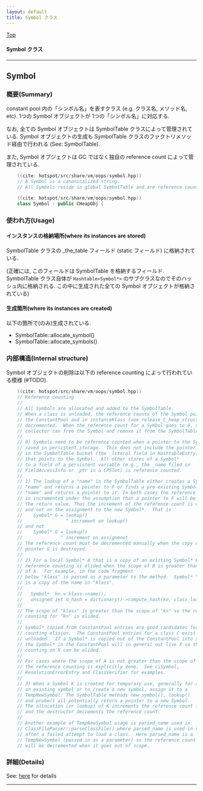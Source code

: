 ```yaml
---
layout: default
title: Symbol クラス 
---
```

[Top](../index.html)

#### Symbol クラス 



---
## <a name="noV60t5U6W" id="noV60t5U6W">Symbol</a>

### 概要(Summary)
constant pool 内の「シンボル名」を表すクラス (e.g. クラス名, メソッド名, etc).
1つの Symbol オブジェクトが 1つの「シンボル名」に対応する.

なお, 全ての Symbol オブジェクトは SymbolTable クラスによって管理されている.
Symbol オブジェクトの生成も SymbolTable クラスのファクトリメソッド経由で行われる (See: SymbolTable).

また, Symbol オブジェクトは GC ではなく独自の reference count によって管理されている.


```cpp
    ((cite: hotspot/src/share/vm/oops/symbol.hpp))
    // A Symbol is a canonicalized string.
    // All Symbols reside in global SymbolTable and are reference counted.
```


```cpp
    ((cite: hotspot/src/share/vm/oops/symbol.hpp))
    class Symbol : public CHeapObj {
```

### 使われ方(Usage)
#### インスタンスの格納場所(where its instances are stored)
SymbolTable クラスの _the_table フィールド (static フィールド) に格納されている.

(正確には, このフィールドは SymbolTable を格納するフィールド.
SymbolTable クラス自体が `Hashtable<Symbol*>` のサブクラスなのでそのハッシュ内に格納される.
この中に生成された全ての Symbol オブジェクトが格納されている)

#### 生成箇所(where its instances are created)
以下の箇所で(のみ)生成されている.

* SymbolTable::allocate_symbol()
* SymbolTable::allocate_symbols()

### 内部構造(Internal structure)
Symbol オブジェクトの削除は以下の reference counting によって行われている模様 (#TODO).


```cpp
    ((cite: hotspot/src/share/vm/oops/symbol.hpp))
    // Reference counting
    //
    // All Symbols are allocated and added to the SymbolTable.
    // When a class is unloaded, the reference counts of the Symbol pointers in
    // the ConstantPool and in instanceKlass (see release_C_heap_structures) are
    // decremented.  When the reference count for a Symbol goes to 0, the garbage
    // collector can free the Symbol and remove it from the SymbolTable.
    //
    // 0) Symbols need to be reference counted when a pointer to the Symbol is
    // saved in persistent storage.  This does not include the pointer
    // in the SymbolTable bucket (the _literal field in HashtableEntry)
    // that points to the Symbol.  All other stores of a Symbol*
    // to a field of a persistent variable (e.g., the _name filed in
    // FieldAccessInfo or _ptr in a CPSlot) is reference counted.
    //
    // 1) The lookup of a "name" in the SymbolTable either creates a Symbol F for
    // "name" and returns a pointer to F or finds a pre-existing Symbol F for
    // "name" and returns a pointer to it. In both cases the reference count for F
    // is incremented under the assumption that a pointer to F will be created from
    // the return value. Thus the increment of the reference count is on the lookup
    // and not on the assignment to the new Symbol*.  That is
    //    Symbol* G = lookup()
    //                ^ increment on lookup()
    // and not
    //    Symbol* G = lookup()
    //              ^ increment on assignmnet
    // The reference count must be decremented manually when the copy of the
    // pointer G is destroyed.
    //
    // 2) For a local Symbol* A that is a copy of an existing Symbol* B, the
    // reference counting is elided when the scope of B is greater than the scope
    // of A.  For example, in the code fragment
    // below "klass" is passed as a parameter to the method.  Symbol* "kn"
    // is a copy of the name in "klass".
    //
    //   Symbol*  kn = klass->name();
    //   unsigned int d_hash = dictionary()->compute_hash(kn, class_loader);
    //
    // The scope of "klass" is greater than the scope of "kn" so the reference
    // counting for "kn" is elided.
    //
    // Symbol* copied from ConstantPool entries are good candidates for reference
    // counting elision.  The ConstantPool entries for a class C exist until C is
    // unloaded.  If a Symbol* is copied out of the ConstantPool into Symbol* X,
    // the Symbol* in the ConstantPool will in general out live X so the reference
    // counting on X can be elided.
    //
    // For cases where the scope of A is not greater than the scope of B,
    // the reference counting is explicitly done.  See ciSymbol,
    // ResolutionErrorEntry and ClassVerifier for examples.
    //
    // 3) When a Symbol K is created for temporary use, generally for substrings of
    // an existing symbol or to create a new symbol, assign it to a
    // TempNewSymbol. The SymbolTable methods new_symbol(), lookup()
    // and probe() all potentially return a pointer to a new Symbol.
    // The allocation (or lookup) of K increments the reference count for K
    // and the destructor decrements the reference count.
    //
    // Another example of TempNewSymbol usage is parsed_name used in
    // ClassFileParser::parseClassFile() where parsed_name is used in the cleanup
    // after a failed attempt to load a class.  Here parsed_name is a
    // TempNewSymbol (passed in as a parameter) so the reference count on its symbol
    // will be decremented when it goes out of scope.
```




### 詳細(Details)
See: [here](../doxygen/classSymbol.html) for details

---
